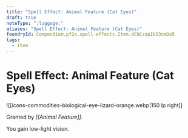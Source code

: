 ```yaml
---
title: "Spell Effect: Animal Feature (Cat Eyes)"
draft: true
noteType: ":luggage:"
aliases: "Spell Effect: Animal Feature (Cat Eyes)"
foundryId: Compendium.pf2e.spell-effects.Item.dCQCzapIk53xmDo5
tags:
  - Item
---
```


# Spell Effect: Animal Feature (Cat Eyes)
![[icons-commodities-biological-eye-lizard-orange.webp|150 lp right]]

Granted by _[[Animal Feature]]_.

You gain low-light vision.
